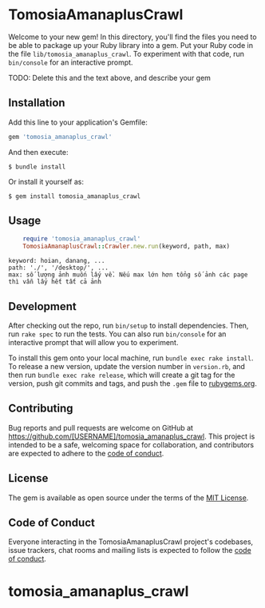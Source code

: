 # TomosiaAmanaplusCrawl

Welcome to your new gem! In this directory, you'll find the files you need to be able to package up your Ruby library into a gem. Put your Ruby code in the file `lib/tomosia_amanaplus_crawl`. To experiment with that code, run `bin/console` for an interactive prompt.

TODO: Delete this and the text above, and describe your gem

## Installation

Add this line to your application's Gemfile:

```ruby
gem 'tomosia_amanaplus_crawl'
```

And then execute:

    $ bundle install

Or install it yourself as:

    $ gem install tomosia_amanaplus_crawl

## Usage

```ruby
    require 'tomosia_amanaplus_crawl'
    TomosiaAmanaplusCrawl::Crawler.new.run(keyword, path, max)
```
    keyword: hoian, danang, ...
    path: './', '/desktop/', ...
    max: số lượng ảnh muốn lấy về. Nếu max lớn hơn tổng số ảnh các page thì vẫn lấy hết tất cả ảnh

## Development

After checking out the repo, run `bin/setup` to install dependencies. Then, run `rake spec` to run the tests. You can also run `bin/console` for an interactive prompt that will allow you to experiment.

To install this gem onto your local machine, run `bundle exec rake install`. To release a new version, update the version number in `version.rb`, and then run `bundle exec rake release`, which will create a git tag for the version, push git commits and tags, and push the `.gem` file to [rubygems.org](https://rubygems.org).

## Contributing

Bug reports and pull requests are welcome on GitHub at https://github.com/[USERNAME]/tomosia_amanaplus_crawl. This project is intended to be a safe, welcoming space for collaboration, and contributors are expected to adhere to the [code of conduct](https://github.com/[USERNAME]/tomosia_amanaplus_crawl/blob/master/CODE_OF_CONDUCT.md).


## License

The gem is available as open source under the terms of the [MIT License](https://opensource.org/licenses/MIT).

## Code of Conduct

Everyone interacting in the TomosiaAmanaplusCrawl project's codebases, issue trackers, chat rooms and mailing lists is expected to follow the [code of conduct](https://github.com/[USERNAME]/tomosia_amanaplus_crawl/blob/master/CODE_OF_CONDUCT.md).
# tomosia_amanaplus_crawl

